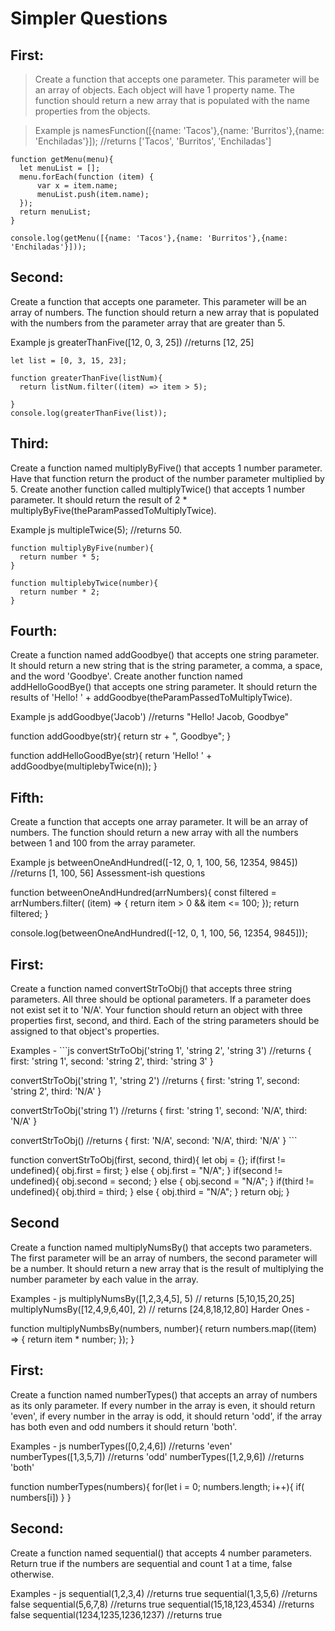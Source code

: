 # Simpler Questions

## First:

> Create a function that accepts one parameter. This parameter will be an array of objects. Each object will have 1 property name. The function should return a new array that is populated with the name properties from the objects.

> Example js namesFunction([{name: 'Tacos'},{name: 'Burritos'},{name: 'Enchiladas'}]); //returns ['Tacos', 'Burritos', 'Enchiladas']
```
function getMenu(menu){
  let menuList = [];
  menu.forEach(function (item) {
      var x = item.name;
      menuList.push(item.name);
  });
  return menuList;
}

console.log(getMenu([{name: 'Tacos'},{name: 'Burritos'},{name: 'Enchiladas'}]));

```

## Second:

Create a function that accepts one parameter. This parameter will be an array of numbers. The function should return a new array that is populated with the numbers from the parameter array that are greater than 5.

Example js greaterThanFive([12, 0, 3, 25]) //returns [12, 25]

```
let list = [0, 3, 15, 23];

function greaterThanFive(listNum){
  return listNum.filter((item) => item > 5);

}
console.log(greaterThanFive(list));
```

## Third:

Create a function named multiplyByFive() that accepts 1 number parameter. Have that function return the product of the number parameter multiplied by 5. Create another function called multiplyTwice() that accepts 1 number parameter. It should return the result of 2 * multiplyByFive(theParamPassedToMultiplyTwice).

Example js multipleTwice(5); //returns 50.

```
function multiplyByFive(number){
  return number * 5;
}

function multiplebyTwice(number){
  return number * 2;
}
```

## Fourth:

Create a function named addGoodbye() that accepts one string parameter. It should return a new string that is the string parameter, a comma, a space, and the word 'Goodbye'. Create another function named addHelloGoodBye() that accepts one string parameter. It should return the results of 'Hello! ' + addGoodbye(theParamPassedToMultiplyTwice).

Example js addGoodbye('Jacob') //returns "Hello! Jacob, Goodbye"

function addGoodbye(str){
  return str + ", Goodbye";
}

function addHelloGoodBye(str){
  return 'Hello! ' + addGoodbye(multiplebyTwice(n));
}

## Fifth:

Create a function that accepts one array parameter. It will be an array of numbers. The function should return a new array with all the numbers between 1 and 100 from the array parameter.

Example js betweenOneAndHundred([-12, 0, 1, 100, 56, 12354, 9845]) //returns [1, 100, 56] Assessment-ish questions

function betweenOneAndHundred(arrNumbers){
  const filtered = arrNumbers.filter( (item) => {
    return item > 0 && item <= 100;
  });
  return filtered;
}

console.log(betweenOneAndHundred([-12, 0, 1, 100, 56, 12354, 9845]));

## First:

Create a function named convertStrToObj() that accepts three string parameters. All three should be optional parameters. If a parameter does not exist set it to 'N/A'. Your function should return an object with three properties first, second, and third. Each of the string parameters should be assigned to that object's properties.

Examples - ```js convertStrToObj('string 1', 'string 2', 'string 3') //returns { first: 'string 1', second: 'string 2', third: 'string 3' }

convertStrToObj('string 1', 'string 2') //returns { first: 'string 1', second: 'string 2', third: 'N/A' }

convertStrToObj('string 1') //returns { first: 'string 1', second: 'N/A', third: 'N/A' }

convertStrToObj() //returns { first: 'N/A', second: 'N/A', third: 'N/A' } ```


function convertStrToObj(first, second, third){
  let obj = {};
  if(first != undefined){
    obj.first = first;
  } else {
    obj.first = "N/A";
  }
  if(second != undefined){
    obj.second = second;
  } else {
    obj.second = "N/A";
  }
  if(third != undefined){
    obj.third = third;
  } else {
    obj.third = "N/A";
  }
  return obj;
}

## Second

Create a function named multiplyNumsBy() that accepts two parameters. The first parameter will be an array of numbers, the second parameter will be a number. It should return a new array that is the result of multiplying the number parameter by each value in the array.

Examples - js multiplyNumsBy([1,2,3,4,5], 5) // returns [5,10,15,20,25] multiplyNumsBy([12,4,9,6,40], 2) // returns [24,8,18,12,80] Harder Ones -


function multiplyNumbsBy(numbers, number){
  return numbers.map((item) => {
    return item * number;
  });
}

## First:

Create a function named numberTypes() that accepts an array of numbers as its only parameter. If every number in the array is even, it should return 'even', if every number in the array is odd, it should return 'odd', if the array has both even and odd numbers it should return 'both'.

Examples - js numberTypes([0,2,4,6]) //returns 'even' numberTypes([1,3,5,7]) //returns 'odd' numberTypes([1,2,9,6]) //returns 'both'

function numberTypes(numbers){
    for(let i = 0; numbers.length; i++){
      if( numbers[i])
    }
}

## Second:

Create a function named sequential() that accepts 4 number parameters. Return true if the numbers are sequential and count 1 at a time, false otherwise.

Examples - js sequential(1,2,3,4) //returns true sequential(1,3,5,6) //returns false sequential(5,6,7,8) //returns true sequential(15,18,123,4534) //returns false sequential(1234,1235,1236,1237) //returns true
